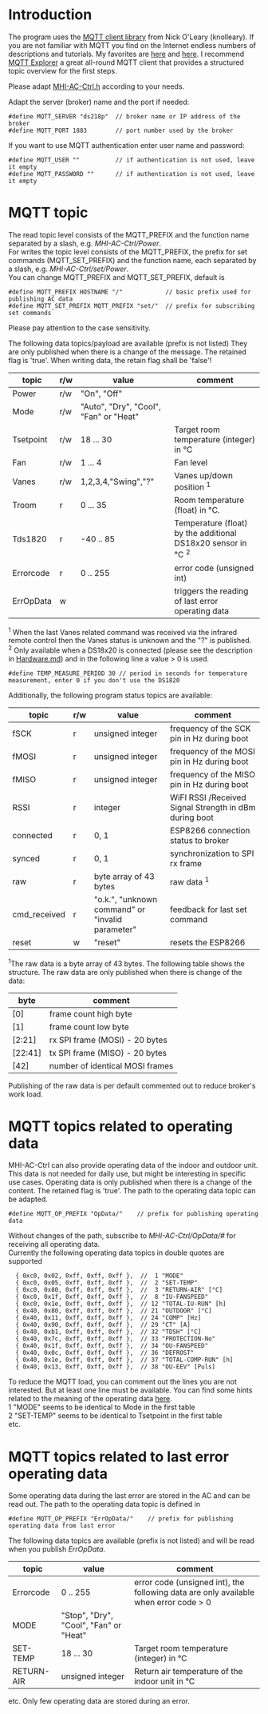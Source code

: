# Introduction
The program uses the [MQTT client library](https://github.com/knolleary/pubsubclient) from Nick O'Leary (knolleary).
If you are not familiar with MQTT you find on the Internet endless numbers of descriptions and tutorials. My favorites are [here](https://www.hivemq.com/blog/how-to-get-started-with-mqtt/) and [here](https://www.heise.de/developer/artikel/Kommunikation-ueber-MQTT-3238975.html).
I recommend [MQTT Explorer](http://mqtt-explorer.com/) a great all-round MQTT client that provides a structured topic overview for the first steps.

Please adapt [MHI-AC-Ctrl.h](https://github.com/absalom-muc/MHI-AC-Ctrl/blob/master/src/MHI-AC-Ctrl.h) according to your needs.   

Adapt the server (broker) name and the port if needed:

```
#define MQTT_SERVER "ds218p"  // broker name or IP address of the broker
#define MQTT_PORT 1883        // port number used by the broker
```

If you want to use MQTT authentication enter user name and password:
```
#define MQTT_USER ""          // if authentication is not used, leave it empty
#define MQTT_PASSWORD ""      // if authentication is not used, leave it empty
```

# MQTT topic
The read topic level consists of the MQTT_PREFIX and the function name separated by a slash, e.g. *MHI-AC-Ctrl/Power*.   
For writes the topic level consists of the MQTT_PREFIX, the prefix for set commands (MQTT_SET_PREFIX) and the function name, each separated by a slash, e.g. *MHI-AC-Ctrl/set/Power*.  
You can change MQTT_PREFIX and MQTT_SET_PREFIX, default is

```
#define MQTT_PREFIX HOSTNAME "/"        	// basic prefix used for publishing AC data
#define MQTT_SET_PREFIX MQTT_PREFIX "set/"  // prefix for subscribing set commands
```
Please pay attention to the case sensitivity.

The following data topics/payload are available (prefix is not listed)
They are only published when there is a change of the message. The retained flag is 'true'.
When writing data, the retain flag shall be 'false'!

topic|r/w|value|comment
-----|---|-----|------
Power|r/w|"On", "Off"|
Mode|r/w|"Auto", "Dry", "Cool", "Fan" or "Heat"
Tsetpoint|r/w|18 ... 30|Target room temperature (integer) in °C
Fan|r/w|1 ... 4|Fan level
Vanes|r/w|1,2,3,4,"Swing","?"|Vanes up/down position <sup>1</sup>
Troom|r|0 ... 35|Room temperature (float) in °C.
Tds1820|r|-40 .. 85|Temperature (float) by the additional DS18x20 sensor in °C  <sup>2</sup>
Errorcode|r|0 .. 255|error code (unsigned int)
ErrOpData|w||triggers the reading of last error operating data

<sup>1</sup> When the last Vanes related command was received via the infrared remote control then the Vanes status is unknown and the "?" is published.   
<sup>2</sup> Only available when a DS18x20 is connected (please see the description in [Hardware.md](https://github.com/absalom-muc/MHI-AC-Ctrl/blob/master/Hardware.md)) and in the following line a value > 0 is used.

```
#define TEMP_MEASURE_PERIOD 30 // period in seconds for temperature measurement, enter 0 if you don't use the DS1820 
```

Additionally, the following program status topics are available:

topic    |r/w| value |comment
 --------|---|---|---
fSCK     |r  |unsigned integer|frequency of the SCK pin in Hz during boot
fMOSI    |r  |unsigned integer|frequency of the MOSI pin in Hz during boot
fMISO    |r  |unsigned integer|frequency of the MISO pin in Hz during boot
RSSI     |r  |integer         |WiFI RSSI /Received Signal Strength in dBm during boot
connected|r  |0, 1|ESP8266 connection status to broker
synced   |r  |0, 1|synchronization to SPI rx frame
raw      |r  |byte array of 43 bytes|raw data  <sup>1</sup>
cmd_received|r|"o.k.", "unknown command" or "invalid parameter"|feedback for last set command
reset|w|"reset"|resets the ESP8266

<sup>1</sup>The raw data is a byte array of 43 bytes. The following table shows the structure. The raw data are only published when there is change of the data:

byte |comment
---|---
[0]|frame count high byte
[1]|frame count low byte
[2:21]|rx SPI frame (MOSI) - 20 bytes
[22:41]|tx SPI frame (MISO) - 20 bytes
[42]|number of identical MOSI frames

Publishing of the raw data is per default commented out to reduce broker's work load.   

# MQTT topics related to operating data
MHI-AC-Ctrl can also provide operating data of the indoor and outdoor unit. This data is not needed for daily use, but might be interesting in specific use cases. Operating data is only published when there is a change of the content. The retained flag is 'true'.
The path to the operating data topic can be adapted.

```
#define MQTT_OP_PREFIX "OpData/"    // prefix for publishing operating data
```

Without changes of the path, subscribe to *MHI-AC-Ctrl/OpData/#* for receiving all operating data.   
Currently the following operating data topics in double quotes are supported

```
  { 0xc0, 0x02, 0xff, 0xff, 0xff },  //  1 "MODE"
  { 0xc0, 0x05, 0xff, 0xff, 0xff },  //  2 "SET-TEMP"
  { 0xc0, 0x80, 0xff, 0xff, 0xff },  //  3 "RETURN-AIR" [°C]
  { 0xc0, 0x1f, 0xff, 0xff, 0xff },  //  8 "IU-FANSPEED"
  { 0xc0, 0x1e, 0xff, 0xff, 0xff },  // 12 "TOTAL-IU-RUN" [h]
  { 0x40, 0x80, 0xff, 0xff, 0xff },  // 21 "OUTDOOR" [°C]
  { 0x40, 0x11, 0xff, 0xff, 0xff },  // 24 "COMP" [Hz]
  { 0x40, 0x90, 0xff, 0xff, 0xff },  // 29 "CT" [A]
  { 0x40, 0xb1, 0xff, 0xff, 0xff },  // 32 "TDSH" [°C]
  { 0x40, 0x7c, 0xff, 0xff, 0xff },  // 33 "PROTECTION-No"
  { 0x40, 0x1f, 0xff, 0xff, 0xff },  // 34 "OU-FANSPEED"
  { 0x40, 0x0c, 0xff, 0xff, 0xff },  // 36 "DEFROST"
  { 0x40, 0x1e, 0xff, 0xff, 0xff },  // 37 "TOTAL-COMP-RUN" [h]
  { 0x40, 0x13, 0xff, 0xff, 0xff },  // 38 "OU-EEV" [Puls]
```
To reduce the MQTT load, you can comment out the lines you are not interested. But at least one line must be available.
You can find some hints related to the meaning of the operating data [here](https://www.hrponline.co.uk/files/images/HRP/Catalogues/HRP_NEW_ServiceSupportHandbook.pdf#page=7).    
1 "MODE" seems to be identical to Mode in the first table    
2 "SET-TEMP" seems to be identical to Tsetpoint in the first table    
etc.


# MQTT topics related to last error operating data
Some operating data during the last error are stored in the AC and can be read out.
The path to the operating data topic is defined in   
```
#define MQTT_OP_PREFIX "ErrOpData/"    // prefix for publishing operating data from last error
```

The following data topics are available (prefix is not listed) and will be read when you publish *ErrOpData*.

topic    |value |comment
 --------|---|---
Errorcode|0 .. 255|error code (unsigned int), the following data are only available when error code > 0
MODE|"Stop", "Dry", "Cool", "Fan" or "Heat"
SET-TEMP|18 ... 30|Target room temperature (integer) in °C
RETURN-AIR  |unsigned integer|Return air temperature of the indoor unit in °C

etc. Only few operating data are stored during an error.